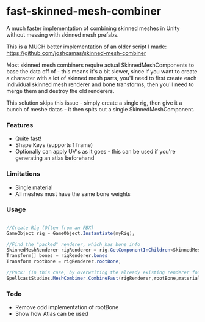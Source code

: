 # fast-skinned-mesh-combiner
A much faster implementation of combining skinned meshes in Unity without messing with skinned mesh prefabs.

This is a MUCH better implementation of an older script I made: https://github.com/joshcamas/skinned-mesh-combiner

Most skinned mesh combiners require actual SkinnedMeshComponents to base the data off of - this means it's a bit slower, since if you want to create a character with a lot of skinned mesh parts, you'll need to first create each individual skinned mesh renderer and bone transforms, then you'll need to merge them and destroy the old renderers.

This solution skips this issue - simply create a single rig, then give it a bunch of meshe datas - it then spits out a single SkinnedMeshComponent.

### Features
- Quite fast!
- Shape Keys (supports 1 frame)
- Optionally can apply UV's as it goes - this can be used if you're generating an atlas beforehand

### Limitations
- Single material
- All meshes must have the same bone weights

### Usage

```c#

//Create Rig (Often from an FBX)
GameObject rig = GameObject.Instantiate(myRig);

//Find the "packed" renderer, which has bone info
SkinnedMeshRenderer rigRenderer = rig.GetComponentInChildren<SkinnedMeshRenderer>();
Transform[] bones = rigRenderer.bones
Transform rootBone = rigRenderer.rootBone;

//Pack! (In this case, by overwriting the already existing renderer found on the rig)
SpellcastStudios.MeshCombiner.CombineFast(rigRenderer,rootBone,material,bones,meshes);

```

### Todo
- Remove odd implementation of rootBone
- Show how Atlas can be used
